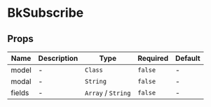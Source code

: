 # BkSubscribe

## Props

<!-- @vuese:BkSubscribe:props:start -->
|Name|Description|Type|Required|Default|
|---|---|---|---|---|
|model|-|`Class`|`false`|-|
|modal|-|`String`|`false`|-|
|fields|-|`Array` / `String`|`false`|-|

<!-- @vuese:BkSubscribe:props:end -->


